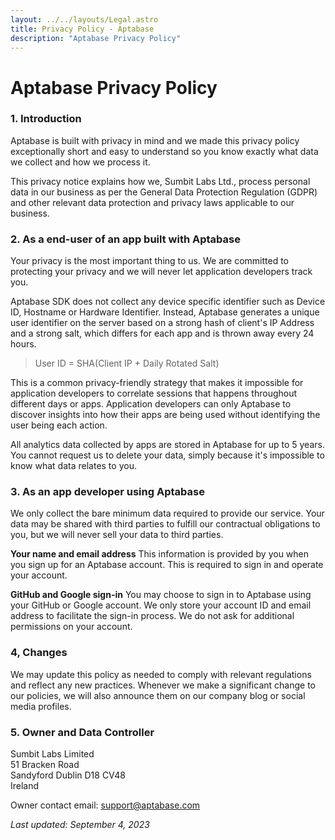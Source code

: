 ```yaml
---
layout: ../../layouts/Legal.astro
title: Privacy Policy - Aptabase
description: "Aptabase Privacy Policy"
---
```


# Aptabase Privacy Policy

### 1. Introduction

Aptabase is built with privacy in mind and we made this privacy policy exceptionally short and easy to understand so you know exactly what data we collect and how we process it.

This privacy notice explains how we, Sumbit Labs Ltd., process personal data in our business as per the General Data Protection Regulation (GDPR) and other relevant data protection and privacy laws applicable to our business.

### 2. As a end-user of an app built with Aptabase

Your privacy is the most important thing to us. We are committed to protecting your privacy and we will never let application developers track you.

Aptabase SDK does not collect any device specific identifier such as Device ID, Hostname or Hardware Identifier. Instead, Aptabase generates a unique user identifier on the server based on a strong hash of client's IP Address and a strong salt, which differs for each app and is thrown away every 24 hours.

> User ID = SHA(Client IP + Daily Rotated Salt)

This is a common privacy-friendly strategy that makes it impossible for application developers to correlate sessions that happens throughout different days or apps. Application developers can only Aptabase to discover insights into how their apps are being used without identifying the user being each action.

All analytics data collected by apps are stored in Aptabase for up to 5 years. You cannot request us to delete your data, simply because it's impossible to know what data relates to you.

### 3. As an app developer using Aptabase

We only collect the bare minimum data required to provide our service. Your data may be shared with third parties to fulfill our contractual obligations to you, but we will never sell your data to third parties.

**Your name and email address** This information is provided by you when you sign up for an Aptabase account. This is required to sign in and operate your account.

**GitHub and Google sign-in** You may choose to sign in to Aptabase using your GitHub or Google account. We only store your account ID and email address to facilitate the sign-in process. We do not ask for additional permissions on your account.

### 4, Changes

We may update this policy as needed to comply with relevant regulations and reflect any new practices. Whenever we make a significant change to our policies, we will also announce them on our company blog or social media profiles.

### 5. Owner and Data Controller

Sumbit Labs Limited\
51 Bracken Road\
Sandyford Dublin D18 CV48\
Ireland

Owner contact email: [support@aptabase.com](mailto:support@aptabase.com)

_Last updated: September 4, 2023_
